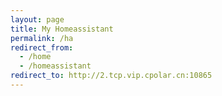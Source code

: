```yaml
---
layout: page
title: My Homeassistant
permalink: /ha
redirect_from:
  - /home
  - /homeassistant
redirect_to: http://2.tcp.vip.cpolar.cn:10865
---
```

